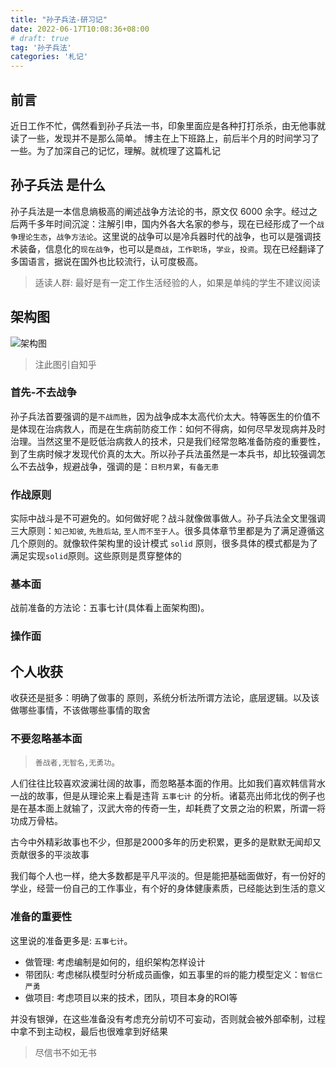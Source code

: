 ```yaml
---
title: "孙子兵法-研习记"
date: 2022-06-17T10:08:36+08:00
# draft: true
tag: '孙子兵法'
categories: '札记'
---
```



## 前言

近日工作不忙，偶然看到孙子兵法一书，印象里面应是各种打打杀杀，由无他事就读了一些，发现并不是那么简单。
博主在上下班路上，前后半个月的时间学习了一些。为了加深自己的记忆，理解。就梳理了这篇札记


## 孙子兵法 是什么

孙子兵法是一本信息熵极高的阐述战争方法论的书，原文仅 6000 余字。经过之后两千多年时间沉淀：注解引申，国内外各大名家的参与，现在已经形成了一个`战争理论生态`，`战争方法论`。这里说的战争可以是冷兵器时代的战争，也可以是强调技术装备，信息化的`现在战争`，也可以是`商战`，`工作职场`，`学业`，`投资`。现在已经翻译了多国语言，据说在国外也比较流行，认可度极高。


> 适读人群: 最好是有一定工作生活经验的人，如果是单纯的学生不建议阅读


## 架构图

![架构图](https://pic1.zhimg.com/80/31b844f5d5119c1d9abfb8dd91cb31c6_1440w.jpg?source=1940ef5c)

> 注此图引自知乎

### 首先-不去战争
孙子兵法首要强调的是`不战而胜`，因为战争成本太高代价太大。特等医生的价值不是体现在治病救人，而是在生病前防疫工作：如何不得病，如何尽早发现病并及时治理。当然这里不是贬低治病救人的技术，只是我们经常忽略准备防疫的重要性，到了生病时候才发现代价真的太大。所以孙子兵法虽然是一本兵书，却比较强调怎么不去战争，规避战争，强调的是：`日积月累`，`有备无患`

### 作战原则
实际中战斗是不可避免的。如何做好呢？战斗就像做事做人。孙子兵法全文里强调三大原则：`知己知彼`, `先胜后站`, `至人而不至于人`。很多具体章节里都是为了满足遵循这几个原则的。就像软件架构里的设计模式 `solid` 原则，很多具体的模式都是为了满足实现`solid`原则。这些原则是贯穿整体的

### 基本面
战前准备的方法论：五事七计(具体看上面架构图)。


### 操作面



## 个人收获
收获还是挺多：明确了做事的 原则，系统分析法所谓方法论，底层逻辑。以及该做哪些事情，不该做哪些事情的取舍

### 不要忽略基本面
 > `善战者,无智名,无勇功`。

人们往往比较喜欢波澜壮阔的故事，而忽略基本面的作用。比如我们喜欢韩信背水一战的故事，但是从理论来上看是违背 `五事七计` 的分析。诸葛亮出师北伐的例子也是在基本面上就输了，汉武大帝的传奇一生，却耗费了文景之治的积累，所谓一将功成万骨枯。

古今中外精彩故事也不少，但那是2000多年的历史积累，更多的是默默无闻却又贡献很多的平淡故事

我们每个人也一样，绝大多数都是平凡平淡的。但是能把基础面做好，有一份好的学业，经营一份自己的工作事业，有个好的身体健康素质，已经能达到生活的意义


### 准备的重要性

这里说的准备更多是: `五事七计`。

* 做管理: 考虑编制是如何的，组织架构怎样设计
* 带团队: 考虑梯队模型时分析成员画像，如五事里的`将`的能力模型定义：`智信仁严勇`
* 做项目: 考虑项目以来的技术，团队，项目本身的ROI等


并没有银弹，在这些准备没有考虑充分前切不可妄动，否则就会被外部牵制，过程中拿不到主动权，最后也很难拿到好结果


> 尽信书不如无书